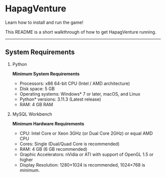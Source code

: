 # HapagVenture
Learn how to install and run the game! 

This README is a short walkthrough of how to get HapagVenture running. 

<hr/>

## System Requirements
1. Python
    
    <strong>Minimum System Requirements</strong>

    - Processors: x86 64-bit CPU (Intel / AMD architecture)
    - Disk space: 5 GB
    - Operating systems: Windows* 7 or later, macOS, and Linux
    - Python* versions: 3.11.3 (Latest release)
    - RAM: 4 GB RAM


2. MySQL Workbench

    <strong>Minimum Hardware Requirements</strong>
    
    - CPU: Intel Core or Xeon 3GHz (or Dual Core 2GHz) or equal AMD CPU
    - Cores: Single (Dual/Quad Core is recommended)
    - RAM: 4 GB (6 GB recommended)
    - Graphic Accelerators: nVidia or ATI with support of OpenGL 1.5 or higher
    - Display Resolution: 1280×1024 is recommended, 1024×768 is minimum. 
